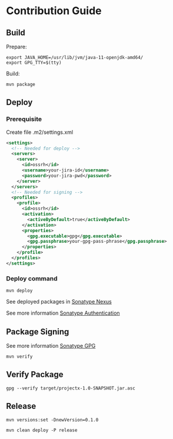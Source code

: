 # Contribution Guide

## Build

Prepare:

```shell
export JAVA_HOME=/usr/lib/jvm/java-11-openjdk-amd64/
export GPG_TTY=$(tty)
```

Build:

```shell
mvn package
```

## Deploy

### Prerequisite

Create file .m2/settings.xml

```xml
<settings>
  <!-- Needed for deploy -->
  <servers>
    <server>
      <id>ossrh</id>
      <username>your-jira-id</username>
      <password>your-jira-pwd</password>
    </server>
  </servers>
  <!-- Needed for signing -->
  <profiles>
    <profile>
      <id>ossrh</id>
      <activation>
        <activeByDefault>true</activeByDefault>
      </activation>
      <properties>
        <gpg.executable>gpg</gpg.executable>
        <gpg.passphrase>your-gpg-pass-phrase</gpg.passphrase>
      </properties>
    </profile>
  </profiles>
</settings>
```

### Deploy command

```shell
mvn deploy
```

See deployed packages in [Sonatype Nexus](https://s01.oss.sonatype.org/content/repositories/snapshots/io/github/nymroad/projectx/1.0-SNAPSHOT/)

See more information [Sonatype Authentication](https://central.sonatype.org/publish/publish-maven/#distribution-management-and-authentication)

## Package Signing

See more information [Sonatype GPG](https://central.sonatype.org/publish/requirements/gpg/#generating-a-key-pair)

```shell
mvn verify
```

## Verify Package

```shell
gpg --verify target/projectx-1.0-SNAPSHOT.jar.asc
```


## Release


```shell
mvn versions:set -DnewVersion=0.1.0
```

```shell
mvn clean deploy -P release
```
